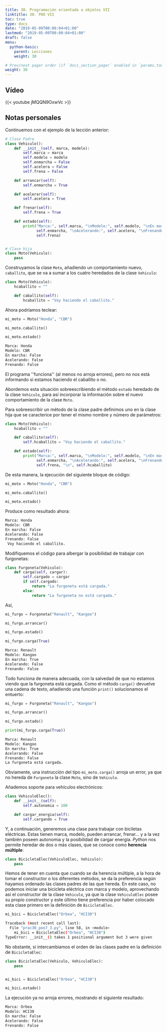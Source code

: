 ```yaml
---
title: 30. Programación orientada a objetos VII
linktitle: 30. POO VII
toc: true
type: docs
date: "2019-05-09T00:00:04+01:00"
lastmod: "2019-05-09T00:00:04+01:00"
draft: false
menu:
  python-basic:
    parent: Lecciones
    weight: 30

# Prev/next pager order (if `docs_section_pager` enabled in `params.toml`)
weight: 30
---
```


## Vídeo

{{< youtube jMQQN9OxwVc >}}

## Notas personales

Continuemos con el ejemplo de la lección anterior:

```python
# Clase Padre
class Vehiculo():
    def __init__(self, marca, modelo):
        self.marca = marca
        self.modelo = modelo
        self.enmarcha = False
        self.acelera = False
        self.frena = False

    def arrancar(self):
        self.enmarcha = True

    def acelerar(self):
        self.acelera = True

    def frenar(self):
        self.frena = True

    def estado(self):
        print("Marca:", self.marca, "\nModelo:", self.modelo, "\nEn marcha:",
              self.enmarcha, "\nAcelerando:", self.acelera, "\nFrenando:",
              self.frena)


# Clase hija
class Moto(Vehiculo):
    pass
```

Construyamos la clase `Moto`, añadiendo un comportamiento nuevo, `caballito`, que se va a sumar a los cuatro heredados de la clase `Vehiculo`:

```python
class Moto(Vehiculo):
    hcaballito = ""

    def caballito(self):
        hcaballito = "Voy haciendo el caballito."
```

Ahora podríamos teclear:

```python
mi_moto = Moto("Honda", "CBR")

mi_moto.caballito()

mi_moto.estado()
```

```bash
Marca: Honda 
Modelo: CBR 
En marcha: False 
Acelerando: False 
Frenando: False
```

El programa ''funciona'' (al menos no arroja errores), pero no nos está informando si estamos haciendo el caballito o no.

Abordemos esta situación sobreescribiendo el método `estado` heredado de la clase `Vehiculo`, para así incorporar la información sobre el nuevo comportamiento de la clase `Moto`.

Para sobreescribir un método de la clase padre definimos uno en la clase hija que se caracterice por tener el mismo nombre y número de parámetros:

```python
class Moto(Vehiculo):
    hcaballito = ""

    def caballito(self):
        self.hcaballito = "Voy haciendo el caballito."

    def estado(self):
        print("Marca:", self.marca, "\nModelo:", self.modelo, "\nEn marcha:",
              self.enmarcha, "\nAcelerando:", self.acelera, "\nFrenando:",
              self.frena, "\n", self.hcaballito)
```

De esta manera, la ejecución del siguiente bloque de código:

```python
mi_moto = Moto("Honda", "CBR")

mi_moto.caballito()

mi_moto.estado()
```

Produce como resultado ahora:

```bash
Marca: Honda 
Modelo: CBR 
En marcha: False 
Acelerando: False 
Frenando: False 
 Voy haciendo el caballito.
```

Modifiquemos el código para albergar la posibilidad de trabajar con furgonetas:

```python
class Furgoneta(Vehiculo):
    def carga(self, cargar):
        self.cargado = cargar
        if self.cargado:
            return "La furgoneta está cargada."
        else:
            return "La furgoneta no está cargada."
```

Así,

```python
mi_furgo = Furgoneta("Renault", "Kangoo")

mi_furgo.arrancar()

mi_furgo.estado()

mi_furgo.carga(True)
```

```bash
Marca: Renault 
Modelo: Kangoo 
En marcha: True 
Acelerando: False 
Frenando: False
```

Todo funciona de manera adecuada, con la salvedad de que no estamos viendo que la furgoneta está cargada. Como el método `carga()` devuelve una cadena de texto, añadiendo una función `print()` solucionamos el entuerto:

```python
mi_furgo = Furgoneta("Renault", "Kangoo")

mi_furgo.arrancar()

mi_furgo.estado()

print(mi_furgo.carga(True))
```

```bash
Marca: Renault 
Modelo: Kangoo 
En marcha: True 
Acelerando: False 
Frenando: False
La furgoneta está cargada.
```

Obviamente, una instrucción del tipo `mi_moto.carga()` arroja un error, ya que no hereda de `Furgoneta` la clase `Moto`, sino de `Vehiculo`.

Añademos soporte para vehículos electrónicos:

```python
class VehiculoElec():
    def __init__(self):
        self.autonomia = 100

    def cargar_energia(self):
        self.cargando = True
```

Y, a continuación, generemos una clase para trabajar con biciletas eléctricas. Estas tienen marca, modelo, pueden arrancar, frenar... y a la vez también poseen autonomia y la posibilidad de cargar energía. *Python* nos permite heredar de dos o más clases, que se conoce como **herencia múltiple**:

```python
class BicicletaElec(VehiculoElec, Vehiculo):
    pass
```

Hemos de tener en cuenta que cuando se da herencia múltiple, a la hora de tomar el constructor o los diferentes métodos, se da la preferencia según hayamos ordenado las clases padres de las que hereda. En este caso, no podemos iniciar una bicicleta eléctrica con marca y modelo, aprovechando así el constructor de la clase `Vehiculo`, ya que la clase `VehiculoElec` posee su propio constructor y este último tiene preferencia por haber colocado esta clase primero en la definición de `BicicletaElec`.

```python
mi_bici = BicicletaElec("Orbea", "HCI30")
```

```bash
Traceback (most recent call last):
  File "prac30_poo7_3.py", line 58, in <module>
    mi_bici = BicicletaElec("Orbea", "HCI30")
TypeError: __init__() takes 1 positional argument but 3 were given
```

No obstante, si intercambiamos el orden de las clases padre en la definición de `BicicletaElec`:

```python
class BicicletaElec(Vehiculo, VehiculoElec):
    pass


mi_bici = BicicletaElec("Orbea", "HCI30")

mi_bici.estado()
```

La ejecución ya no arroja errores, mostrando el siguiente resultado:

```bash
Marca: Orbea 
Modelo: HCI30 
En marcha: False 
Acelerando: False 
Frenando: False
```
